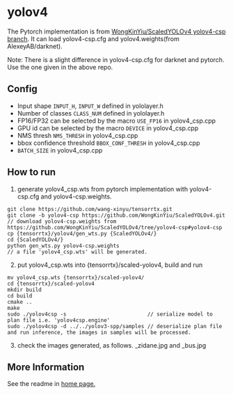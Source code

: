 # yolov4

The Pytorch implementation is from [WongKinYiu/ScaledYOLOv4 yolov4-csp branch](https://github.com/WongKinYiu/ScaledYOLOv4/tree/yolov4-csp). It can load yolov4-csp.cfg and yolov4.weights(from AlexeyAB/darknet).

Note: There is a slight difference in yolov4-csp.cfg for darknet and pytorch. Use the one given in the above repo.

## Config

- Input shape `INPUT_H`, `INPUT_W` defined in yololayer.h
- Number of classes `CLASS_NUM` defined in yololayer.h
- FP16/FP32 can be selected by the macro `USE_FP16` in yolov4_csp.cpp
- GPU id can be selected by the macro `DEVICE` in yolov4_csp.cpp
- NMS thresh `NMS_THRESH` in yolov4_csp.cpp
- bbox confidence threshold `BBOX_CONF_THRESH` in yolov4_csp.cpp
- `BATCH_SIZE` in yolov4_csp.cpp

## How to run

1. generate yolov4_csp.wts from pytorch implementation with yolov4-csp.cfg and yolov4-csp.weights.

```
git clone https://github.com/wang-xinyu/tensorrtx.git
git clone -b yolov4-csp https://github.com/WongKinYiu/ScaledYOLOv4.git
// download yolov4-csp.weights from https://github.com/WongKinYiu/ScaledYOLOv4/tree/yolov4-csp#yolov4-csp
cp {tensorrtx}/yolov4/gen_wts.py {ScaledYOLOv4/}
cd {ScaledYOLOv4/}
python gen_wts.py yolov4-csp.weights
// a file 'yolov4_csp.wts' will be generated.
```

2. put yolov4_csp.wts into {tensorrtx}/scaled-yolov4, build and run

```
mv yolov4_csp.wts {tensorrtx}/scaled-yolov4/
cd {tensorrtx}/scaled-yolov4
mkdir build
cd build
cmake ..
make
sudo ./yolov4csp -s                          // serialize model to plan file i.e. 'yolov4csp.engine'
sudo ./yolov4csp -d ../../yolov3-spp/samples // deserialize plan file and run inference, the images in samples will be processed.
```

3. check the images generated, as follows. _zidane.jpg and _bus.jpg


## More Information

See the readme in [home page.](https://github.com/wang-xinyu/tensorrtx)

